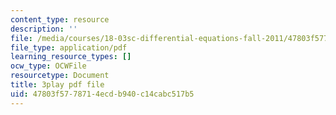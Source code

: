 ```yaml
---
content_type: resource
description: ''
file: /media/courses/18-03sc-differential-equations-fall-2011/47803f5778714ecdb940c14cabc517b5_vP-oRQqmeg4.pdf
file_type: application/pdf
learning_resource_types: []
ocw_type: OCWFile
resourcetype: Document
title: 3play pdf file
uid: 47803f57-7871-4ecd-b940-c14cabc517b5
---
```

